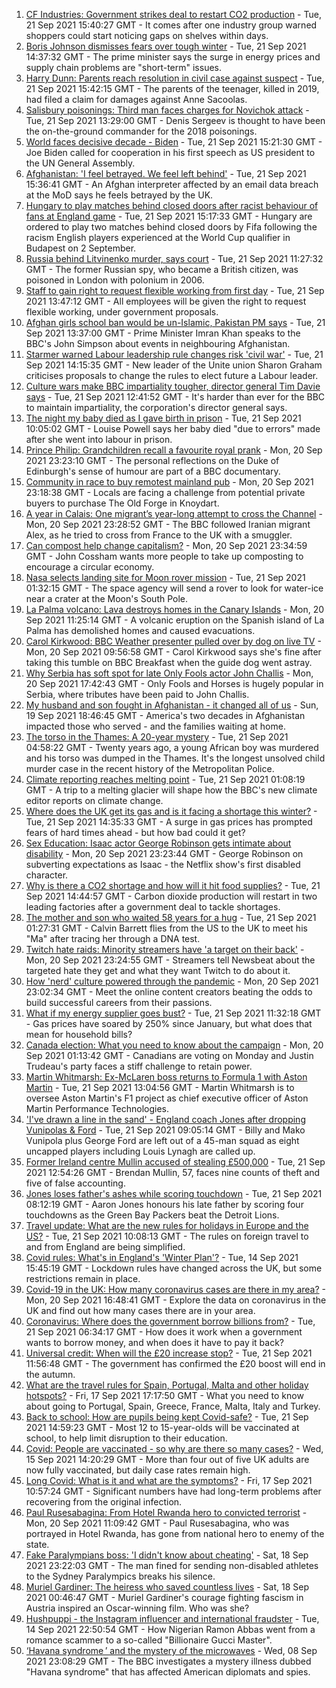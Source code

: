 1. [CF Industries: Government strikes deal to restart CO2 production](https://www.bbc.co.uk/news/business-58641394?at_medium=RSS&at_campaign=KARANGA) - Tue, 21 Sep 2021 15:40:27 GMT - It comes after one industry group warned shoppers could start noticing gaps on shelves within days.
2. [Boris Johnson dismisses fears over tough winter](https://www.bbc.co.uk/news/uk-politics-58641114?at_medium=RSS&at_campaign=KARANGA) - Tue, 21 Sep 2021 14:37:32 GMT - The prime minister says the surge in energy prices and supply chain problems are "short-term" issues.
3. [Harry Dunn: Parents reach resolution in civil case against suspect](https://www.bbc.co.uk/news/uk-england-northamptonshire-58642224?at_medium=RSS&at_campaign=KARANGA) - Tue, 21 Sep 2021 15:42:15 GMT - The parents of the teenager, killed in 2019, had filed a claim for damages against Anne Sacoolas.
4. [Salisbury poisonings: Third man faces charges for Novichok attack](https://www.bbc.co.uk/news/uk-58635137?at_medium=RSS&at_campaign=KARANGA) - Tue, 21 Sep 2021 13:29:00 GMT - Denis Sergeev is thought to have been the on-the-ground commander for the 2018 poisonings.
5. [World faces decisive decade - Biden](https://www.bbc.co.uk/news/world-us-canada-58642139?at_medium=RSS&at_campaign=KARANGA) - Tue, 21 Sep 2021 15:21:30 GMT - Joe Biden called for cooperation in his first speech as US president to the UN General Assembly.
6. [Afghanistan: 'I feel betrayed. We feel left behind'](https://www.bbc.co.uk/news/uk-58639895?at_medium=RSS&at_campaign=KARANGA) - Tue, 21 Sep 2021 15:36:41 GMT - An Afghan interpreter affected by an email data breach at the MoD says he feels betrayed by the UK.
7. [Hungary to play matches behind closed doors after racist behaviour of fans at England game](https://www.bbc.co.uk/sport/football/58642558?at_medium=RSS&at_campaign=KARANGA) - Tue, 21 Sep 2021 15:17:33 GMT - Hungary are ordered to play two matches behind closed doors by Fifa following the racism English players experienced at the World Cup qualifier in Budapest on 2 September.
8. [Russia behind Litvinenko murder, says court](https://www.bbc.co.uk/news/world-58637572?at_medium=RSS&at_campaign=KARANGA) - Tue, 21 Sep 2021 11:27:32 GMT - The former Russian spy, who became a British citizen, was poisoned in London with polonium in 2006.
9. [Staff to gain right to request flexible working from first day](https://www.bbc.co.uk/news/business-58636439?at_medium=RSS&at_campaign=KARANGA) - Tue, 21 Sep 2021 13:47:12 GMT - All employees will be given the right to request flexible working, under government proposals.
10. [Afghan girls school ban would be un-Islamic, Pakistan PM says](https://www.bbc.co.uk/news/world-asia-58639538?at_medium=RSS&at_campaign=KARANGA) - Tue, 21 Sep 2021 13:37:00 GMT - Prime Minister Imran Khan speaks to the BBC's John Simpson about events in neighbouring Afghanistan.
11. [Starmer warned Labour leadership rule changes risk 'civil war'](https://www.bbc.co.uk/news/uk-politics-58637086?at_medium=RSS&at_campaign=KARANGA) - Tue, 21 Sep 2021 14:15:35 GMT - New leader of the Unite union Sharon Graham criticises proposals to change the rules to elect future a Labour leader.
12. [Culture wars make BBC impartiality tougher, director general Tim Davie says](https://www.bbc.co.uk/news/entertainment-arts-58637968?at_medium=RSS&at_campaign=KARANGA) - Tue, 21 Sep 2021 12:41:52 GMT - It's harder than ever for the BBC to maintain impartiality, the corporation's director general says.
13. [The night my baby died as I gave birth in prison](https://www.bbc.co.uk/news/uk-58625101?at_medium=RSS&at_campaign=KARANGA) - Tue, 21 Sep 2021 10:05:02 GMT - Louise Powell says her baby died "due to errors" made after she went into labour in prison.
14. [Prince Philip: Grandchildren recall a favourite royal prank](https://www.bbc.co.uk/news/uk-58587693?at_medium=RSS&at_campaign=KARANGA) - Mon, 20 Sep 2021 23:23:10 GMT - The personal reflections on the Duke of Edinburgh's sense of humour are part of a BBC documentary.
15. [Community in race to buy remotest mainland pub](https://www.bbc.co.uk/news/uk-scotland-highlands-islands-58624724?at_medium=RSS&at_campaign=KARANGA) - Mon, 20 Sep 2021 23:18:38 GMT - Locals are facing a challenge from potential private buyers to purchase The Old Forge in Knoydart.
16. [A year in Calais: One migrant’s year-long attempt to cross the Channel](https://www.bbc.co.uk/news/world-europe-58629132?at_medium=RSS&at_campaign=KARANGA) - Mon, 20 Sep 2021 23:28:52 GMT - The BBC followed Iranian migrant Alex, as he tried to cross from France to the UK with a smuggler.
17. [Can compost help change capitalism?](https://www.bbc.co.uk/news/science-environment-58587691?at_medium=RSS&at_campaign=KARANGA) - Mon, 20 Sep 2021 23:34:59 GMT - John Cossham wants more people to take up composting to encourage a circular economy.
18. [Nasa selects landing site for Moon rover mission](https://www.bbc.co.uk/news/science-environment-58608295?at_medium=RSS&at_campaign=KARANGA) - Tue, 21 Sep 2021 01:32:15 GMT - The space agency will send a rover to look for water-ice near a crater at the Moon's South Pole.
19. [La Palma volcano: Lava destroys homes in the Canary Islands](https://www.bbc.co.uk/news/world-europe-58625781?at_medium=RSS&at_campaign=KARANGA) - Mon, 20 Sep 2021 11:25:14 GMT - A volcanic eruption on the Spanish island of La Palma has demolished homes and caused evacuations.
20. [Carol Kirkwood: BBC Weather presenter pulled over by dog on live TV](https://www.bbc.co.uk/news/uk-58625098?at_medium=RSS&at_campaign=KARANGA) - Mon, 20 Sep 2021 09:56:58 GMT - Carol Kirkwood says she's fine after taking this tumble on BBC Breakfast when the guide dog went astray.
21. [Why Serbia has soft spot for late Only Fools actor John Challis](https://www.bbc.co.uk/news/world-europe-58630500?at_medium=RSS&at_campaign=KARANGA) - Mon, 20 Sep 2021 17:42:43 GMT - Only Fools and Horses is hugely popular in Serbia, where tributes have been paid to John Challis.
22. [My husband and son fought in Afghanistan - it changed all of us](https://www.bbc.co.uk/news/world-us-canada-58603119?at_medium=RSS&at_campaign=KARANGA) - Sun, 19 Sep 2021 18:46:45 GMT - America's two decades in Afghanistan impacted those who served - and the families waiting at home.
23. [The torso in the Thames: A 20-year mystery](https://www.bbc.co.uk/news/uk-58415046?at_medium=RSS&at_campaign=KARANGA) - Tue, 21 Sep 2021 04:58:22 GMT - Twenty years ago, a young African boy was murdered and his torso was dumped in the Thames. It's the longest unsolved child murder case in the recent history of the Metropolitan Police.
24. [Climate reporting reaches melting point](https://www.bbc.co.uk/news/science-environment-58600725?at_medium=RSS&at_campaign=KARANGA) - Tue, 21 Sep 2021 01:08:19 GMT - A trip to a melting glacier will shape how the BBC's new climate editor reports on climate change.
25. [Where does the UK get its gas and is it facing a shortage this winter?](https://www.bbc.co.uk/news/business-58637094?at_medium=RSS&at_campaign=KARANGA) - Tue, 21 Sep 2021 14:35:33 GMT - A surge in gas prices has prompted fears of hard times ahead - but how bad could it get?
26. [Sex Education: Isaac actor George Robinson gets intimate about disability](https://www.bbc.co.uk/news/entertainment-arts-58623652?at_medium=RSS&at_campaign=KARANGA) - Mon, 20 Sep 2021 23:23:44 GMT - George Robinson on subverting expectations as Isaac - the Netflix show's first disabled character.
27. [Why is there a CO2 shortage and how will it hit food supplies?](https://www.bbc.co.uk/news/explainers-58626935?at_medium=RSS&at_campaign=KARANGA) - Tue, 21 Sep 2021 14:44:57 GMT - Carbon dioxide production will restart in two leading factories after a government deal to tackle shortages.
28. [The mother and son who waited 58 years for a hug](https://www.bbc.co.uk/news/uk-england-cambridgeshire-58600935?at_medium=RSS&at_campaign=KARANGA) - Tue, 21 Sep 2021 01:27:31 GMT - Calvin Barrett flies from the US to the UK to meet his "Ma" after tracing her through a DNA test.
29. [Twitch hate raids: Minority streamers have 'a target on their back'](https://www.bbc.co.uk/news/newsbeat-58594732?at_medium=RSS&at_campaign=KARANGA) - Mon, 20 Sep 2021 23:24:55 GMT - Streamers tell Newsbeat about the targeted hate they get and what they want Twitch to do about it.
30. [How 'nerd' culture powered through the pandemic](https://www.bbc.co.uk/news/business-58535299?at_medium=RSS&at_campaign=KARANGA) - Mon, 20 Sep 2021 23:02:34 GMT - Meet the online content creators beating the odds to build successful careers from their passions.
31. [What if my energy supplier goes bust?](https://www.bbc.co.uk/news/business-58090533?at_medium=RSS&at_campaign=KARANGA) - Tue, 21 Sep 2021 11:32:18 GMT - Gas prices have soared by 250% since January, but what does that mean for household bills?
32. [Canada election: What you need to know about the campaign](https://www.bbc.co.uk/news/world-us-canada-58573882?at_medium=RSS&at_campaign=KARANGA) - Mon, 20 Sep 2021 01:13:42 GMT - Canadians are voting on Monday and Justin Trudeau's party faces a stiff challenge to retain power.
33. [Martin Whitmarsh: Ex-McLaren boss returns to Formula 1 with Aston Martin](https://www.bbc.co.uk/sport/formula1/58640527?at_medium=RSS&at_campaign=KARANGA) - Tue, 21 Sep 2021 13:04:56 GMT - Martin Whitmarsh is to oversee Aston Martin's F1 project as chief executive officer of Aston Martin Performance Technologies.
34. ['I've drawn a line in the sand' - England coach Jones after dropping Vunipolas & Ford](https://www.bbc.co.uk/sport/rugby-union/58635746?at_medium=RSS&at_campaign=KARANGA) - Tue, 21 Sep 2021 09:05:14 GMT - Billy and Mako Vunipola plus George Ford are left out of a 45-man squad as eight uncapped players including Louis Lynagh are called up.
35. [Former Ireland centre Mullin accused of stealing £500,000](https://www.bbc.co.uk/news/world-europe-58637038?at_medium=RSS&at_campaign=KARANGA) - Tue, 21 Sep 2021 12:54:26 GMT - Brendan Mullin, 57, faces nine counts of theft and five of false accounting.
36. [Jones loses father's ashes while scoring touchdown](https://www.bbc.co.uk/sport/american-football/58635323?at_medium=RSS&at_campaign=KARANGA) - Tue, 21 Sep 2021 08:12:19 GMT - Aaron Jones honours his late father by scoring four touchdowns as the Green Bay Packers beat the Detroit Lions.
37. [Travel update: What are the new rules for holidays in Europe and the US?](https://www.bbc.co.uk/news/explainers-52544307?at_medium=RSS&at_campaign=KARANGA) - Tue, 21 Sep 2021 10:08:13 GMT - The rules on foreign travel to and from England are being simplified.
38. [Covid rules: What's in England's 'Winter Plan'?](https://www.bbc.co.uk/news/explainers-52530518?at_medium=RSS&at_campaign=KARANGA) - Tue, 14 Sep 2021 15:45:19 GMT - Lockdown rules have changed across the UK, but some restrictions remain in place.
39. [Covid-19 in the UK: How many coronavirus cases are there in my area?](https://www.bbc.co.uk/news/uk-51768274?at_medium=RSS&at_campaign=KARANGA) - Mon, 20 Sep 2021 16:48:41 GMT - Explore the data on coronavirus in the UK and find out how many cases there are in your area.
40. [Coronavirus: Where does the government borrow billions from?](https://www.bbc.co.uk/news/business-50504151?at_medium=RSS&at_campaign=KARANGA) - Tue, 21 Sep 2021 06:34:17 GMT - How does it work when a government wants to borrow money, and when does it have to pay it back?
41. [Universal credit: When will the £20 increase stop?](https://www.bbc.co.uk/news/uk-41487126?at_medium=RSS&at_campaign=KARANGA) - Tue, 21 Sep 2021 11:56:48 GMT - The government has confirmed the £20 boost will end in the autumn.
42. [What are the travel rules for Spain, Portugal, Malta and other holiday hotspots?](https://www.bbc.co.uk/news/explainers-56997931?at_medium=RSS&at_campaign=KARANGA) - Fri, 17 Sep 2021 17:17:50 GMT - What you need to know about going to Portugal, Spain, Greece, France, Malta, Italy and Turkey.
43. [Back to school: How are pupils being kept Covid-safe?](https://www.bbc.co.uk/news/education-51643556?at_medium=RSS&at_campaign=KARANGA) - Tue, 21 Sep 2021 14:59:23 GMT - Most 12 to 15-year-olds will be vaccinated at school, to help limit disruption to their education.
44. [Covid: People are vaccinated - so why are there so many cases?](https://www.bbc.co.uk/news/health-55045639?at_medium=RSS&at_campaign=KARANGA) - Wed, 15 Sep 2021 14:20:29 GMT - More than four out of five UK adults are now fully vaccinated, but daily case rates remain high.
45. [Long Covid: What is it and what are the symptoms?](https://www.bbc.co.uk/news/health-57833394?at_medium=RSS&at_campaign=KARANGA) - Fri, 17 Sep 2021 10:57:24 GMT - Significant numbers have had long-term problems after recovering from the original infection.
46. [Paul Rusesabagina: From Hotel Rwanda hero to convicted terrorist](https://www.bbc.co.uk/news/world-africa-58604468?at_medium=RSS&at_campaign=KARANGA) - Mon, 20 Sep 2021 11:09:42 GMT - Paul Rusesabagina, who was portrayed in Hotel Rwanda, has gone from national hero to enemy of the state.
47. [Fake Paralympians boss: 'I didn't know about cheating'](https://www.bbc.co.uk/news/stories-58598677?at_medium=RSS&at_campaign=KARANGA) - Sat, 18 Sep 2021 23:22:03 GMT - The man fined for sending non-disabled athletes to the Sydney Paralympics breaks his silence.
48. [Muriel Gardiner: The heiress who saved countless lives](https://www.bbc.co.uk/news/uk-england-london-58399839?at_medium=RSS&at_campaign=KARANGA) - Sat, 18 Sep 2021 00:46:47 GMT - Muriel Gardiner's courage fighting fascism in Austria inspired an Oscar-winning film. Who was she?
49. [Hushpuppi - the Instagram influencer and international fraudster](https://www.bbc.co.uk/news/world-africa-58553109?at_medium=RSS&at_campaign=KARANGA) - Tue, 14 Sep 2021 22:50:54 GMT - How Nigerian Ramon Abbas went from a romance scammer to a so-called "Billionaire Gucci Master".
50. [‘Havana syndrome ’ and the mystery of the microwaves](https://www.bbc.co.uk/news/world-58396698?at_medium=RSS&at_campaign=KARANGA) - Wed, 08 Sep 2021 23:08:29 GMT - The BBC investigates a mystery illness dubbed "Havana syndrome" that has affected American diplomats and spies.
